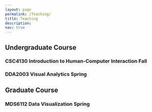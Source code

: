 ```yaml
---
layout: page
permalink: /Teaching/
title: Teaching
description: 
nav: true
---
```


<div class="Teaching">
 
 <h2> Undergraduate Course </h2>
<h3>CSC4130 Introduction to Human-Computer Interaction Fall</h3> 
  
<h3>DDA2003 Visual Analytics Spring</h3>  
  
 <h2> Graduate Course</h2>
 <h3>MDS6112 Data Visualization Spring</h3>  
 
</div>


